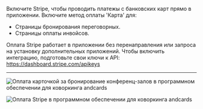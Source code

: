 Включите Stripe, чтобы проводить платежы с банковских карт прямо в приложении. Включите метод оплаты 'Карта' для:

- Страницы бронирования переговорных.
- Страницы оплаты инвойсов.

Оплата Stripe работает в приложении без перенаправления или запроса на установку дополнительных приложений. Чтобы включить интеграцию, подготовьте свои ключи к API: https://dashboard.stripe.com/apikeys

---

![Оплата карточкой за бронирование конференц-залов в программном обеспечении для коворкинга andcards](https://d7ccq1i35b0cj.cloudfront.net/andcards-bookings-create-payment-methods-card-light-en-1920-1200.png)

![Оплата Stripe в программном обеспечении для коворкинга andcards](https://d7ccq1i35b0cj.cloudfront.net/andcards-bookings-create-pay-with-stripe-light-en-1920-1200.png)
